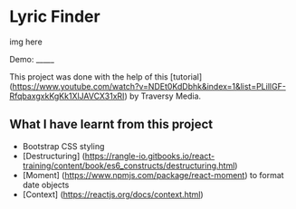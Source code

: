 # Lyric Finder

img here

Demo: _____ 

This project was done with the help of this [tutorial] (https://www.youtube.com/watch?v=NDEt0KdDbhk&index=1&list=PLillGF-RfqbaxgxkKgKk1XlJAVCX31xRI) by Traversy Media. <br>

## What I have learnt from this project

- Bootstrap CSS styling
- [Destructuring] (https://rangle-io.gitbooks.io/react-training/content/book/es6_constructs/destructuring.html)
- [Moment] (https://www.npmjs.com/package/react-moment) to format date objects 
- [Context] (https://reactjs.org/docs/context.html) 





